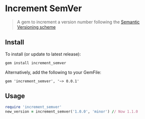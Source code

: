 # Increment SemVer
> A gem to increment a version number following the [Semantic Versioning scheme](semver.org)

## Install

To install (or update to latest release):
```ruby
gem install increment_semver
```

Alternatively, add the following to your GemFile:
```gemfile
gem 'increment_semver', '~> 0.0.1' 
```

## Usage
```ruby
require 'increment_semver'
new_version = increment_semver('1.0.0', 'minor') // Now 1.1.0
```


